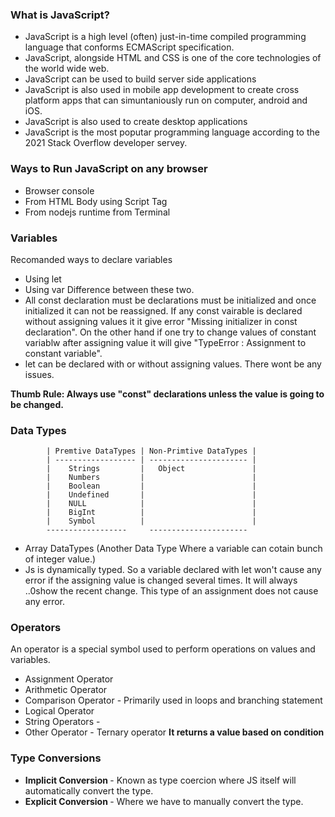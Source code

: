 ### What is JavaScript?
- JavaScript is a high level (often) just-in-time compiled programming language that conforms ECMAScript specification.
- JavaScript, alongside HTML and CSS is one of the core technologies of the world wide web.
- JavaScript can be used to build server side applications
- JavaScript is also used in mobile app development to create cross platform apps that can simuntaniously run on computer, android and iOS.
- JavaScript is also used to create desktop applications
- JavaScript is the most poputar programming language according to the 2021 Stack Overflow developer servey.

### Ways to Run JavaScript on any browser
- Browser console
- From HTML Body using Script Tag 
- From nodejs runtime from Terminal

### Variables
Recomanded ways to declare variables
- Using let
- Using var
Difference between these two.
- All const declaration must be declarations must be initialized and once initialized it can not be reassigned. If any const vairable is declared without assigning values it it give error "Missing initializer in const declaration". On the other hand if one try to change values of constant variablw after assigning value it will give "TypeError :  Assignment to constant variable".
- let can be declared with or without assigning values. There wont be any issues.

<b>Thumb Rule: Always use "const" declarations unless the value is going to be changed. </b>

### Data Types

            | Premtive DataTypes | Non-Primtive DataTypes | 
            | ------------------ | ---------------------- |                   
            |    Strings         |   Object               |
            |    Numbers         |                        |
            |    Boolean         |                        |
            |    Undefined       |                        |
            |    NULL            |                        |
            |    BigInt          |                        |
            |    Symbol          |                        |
            ------------------     ----------------------
 * Array DataTypes (Another Data Type Where a variable can cotain bunch of integer value.)
 * Js is dynamically typed. So a variable declared with let won't cause any error if the assigning value is changed several times. It will always    ..0show the recent change. This type of an assignment does not cause any error.  

### Operators
An operator is a special symbol used to perform operations on values and variables.
- Assignment Operator
- Arithmetic Operator
- Comparison Operator - Primarily used in loops and branching statement
- Logical Operator
- String Operators  - 
- Other Operator - Ternary operator <b> It returns a value based on condition</b>

###  Type Conversions
- <b> Implicit Conversion </b> - Known as type coercion where JS itself will automatically convert the type.
- <b> Explicit Conversion </b> - Where we have to manually convert the type.

